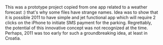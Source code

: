 This was a prototype project copied from one app related to a weather forecast :) that's why some files have strange names.
Idea was to show that it is possible 2011 to have simple and jet functional app which will require 2 clicks on the iPhone to initiate SMS payment for the parking.
Regrettably, the potential of this innovative concept was not recognized at the time. Perhaps, 2011 was too early for such a groundbreaking idea, at least in Croatia.
